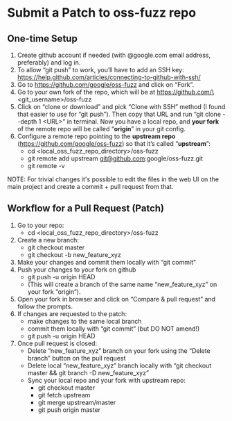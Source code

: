 # Submit a Patch to oss-fuzz repo

## One-time Setup

1.  Create github account if needed (with @google.com email address, preferably)
    and log in.
1.  To allow “git push” to work, you’ll have to add an SSH key:
    https://help.github.com/articles/connecting-to-github-with-ssh/
1.  Go to https://github.com/google/oss-fuzz and click on “Fork”.
1.  Go to your own fork of the repo, which will be at
    https://github.com/\<git_username\>/oss-fuzz
1.  Click on “clone or download” and pick “Clone with SSH” method (I found that
    easier to use for “git push”). Then copy that URL and run “git clone --depth 1  \<URL\>”
    in terminal. Now you have a local repo, and **your fork** of the remote repo
    will be called “**origin**” in your git config.
1.  Configure a remote repo pointing to the **upstream repo**
    (https://github.com/google/oss-fuzz) so that it’s called “**upstream**”:
    *   cd \<local_oss_fuzz_repo_directory\>/oss-fuzz
    *   git remote add upstream git@github.com:google/oss-fuzz.git
    *   git remote -v

NOTE: For trivial changes it's possible to edit the files in the web UI on the
main project and create a commit + pull request from that.

## Workflow for a Pull Request (Patch)

1.  Go to your repo:
    *   cd \<local_oss_fuzz_repo_directory\>/oss-fuzz
1.  Create a new branch:
    *   git checkout master
    *   git checkout -b new_feature_xyz
1.  Make your changes and commit them locally with “git commit”
1.  Push your changes to your fork on github
    *   git push -u origin HEAD
    *   (This will create a branch of the same name “new_feature_xyz” on your
        fork “origin”).
1.  Open your fork in browser and click on “Compare & pull request” and follow
    the prompts.
1.  If changes are requested to the patch:
    *   make changes to the same local branch
    *   commit them locally with “git commit” (but DO NOT amend!)
    *   git push -u origin HEAD
1.  Once pull request is closed:
    *   Delete “new_feature_xyz” branch on your fork using the “Delete branch”
        button on the pull request
    *   Delete local “new_feature_xyz” branch locally with “git checkout master
        && git branch -D new_feature_xyz”
    *   Sync your local repo and your fork with upstream repo:
        *   git checkout master
        *   git fetch upstream
        *   git merge upstream/master
        *   git push origin master
